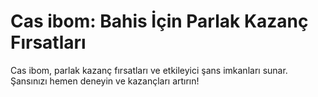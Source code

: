 # Cas ibom: Bahis İçin Parlak Kazanç Fırsatları


Cas ibom, parlak kazanç fırsatları ve etkileyici şans imkanları sunar. Şansınızı hemen deneyin ve kazançları artırın!
